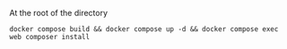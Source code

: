 At the root of the directory
```shell
docker compose build && docker compose up -d && docker compose exec web composer install
```